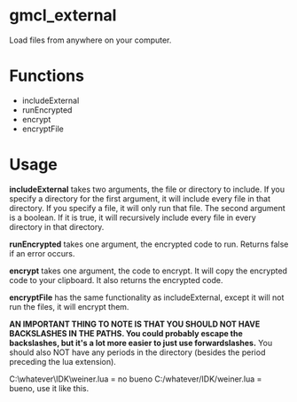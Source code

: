gmcl_external
=============

Load files from anywhere on your computer.

Functions
=============

* includeExternal
* runEncrypted
* encrypt
* encryptFile

Usage
=============
**includeExternal** takes two arguments, the file or directory to include. If you specify a directory for the first argument, it will include every file in that directory. If you specify a file, it will only run that file. The second argument is a boolean. If it is true, it will recursively include every file in every directory in that directory.

**runEncrypted** takes one argument, the encrypted code to run. Returns false if an error occurs. 

**encrypt** takes one argument, the code to encrypt. It will copy the encrypted code to your clipboard. It also returns the encrypted code.

**encryptFile** has the same functionality as includeExternal, except it will not run the files, it will encrypt them.

**AN IMPORTANT THING TO NOTE IS THAT YOU SHOULD NOT HAVE BACKSLASHES IN THE PATHS. You could probably escape the backslashes, but it's a lot more easier to just use forwardslashes.** You should also NOT have any periods in the directory (besides the period preceding the lua extension).

C:\whatever\IDK\weiner.lua = no bueno
C:/whatever/IDK/weiner.lua = bueno, use it like this.
